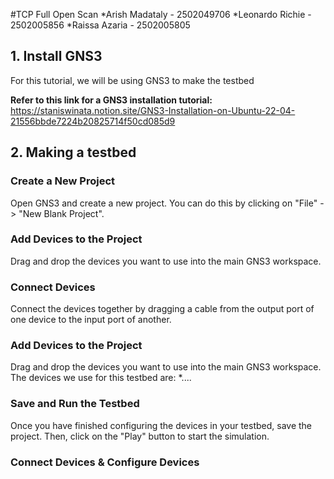 #TCP Full Open Scan
*Arish Madataly - 2502049706
*Leonardo Richie - 2502005856
*Raissa Azaria - 2502005805

## 1. Install GNS3
For this tutorial, we will be using GNS3 to make the testbed

**Refer to this link for a GNS3 installation tutorial:** <br />
https://staniswinata.notion.site/GNS3-Installation-on-Ubuntu-22-04-21556bbde7224b20825714f50cd085d9

## 2. Making a testbed
### Create a New Project
Open GNS3 and create a new project. You can do this by clicking on "File" -> "New Blank Project".

### Add Devices to the Project
Drag and drop the devices you want to use into the main GNS3 workspace.

### Connect Devices
Connect the devices together by dragging a cable from the output port of one device to the input port of another.

### Add Devices to the Project
Drag and drop the devices you want to use into the main GNS3 workspace.
The devices we use for this testbed are:
*....

### Save and Run the Testbed 
Once you have finished configuring the devices in your testbed, save the project. Then, click on the "Play" button to start the simulation.

### Connect Devices & Configure Devices
